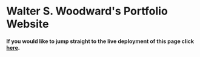 # Walter S. Woodward's Portfolio Website

#### If you would like to jump straight to the live deployment of this page click <a href="https://walterswoodward.netlify.app/">here</a>.
